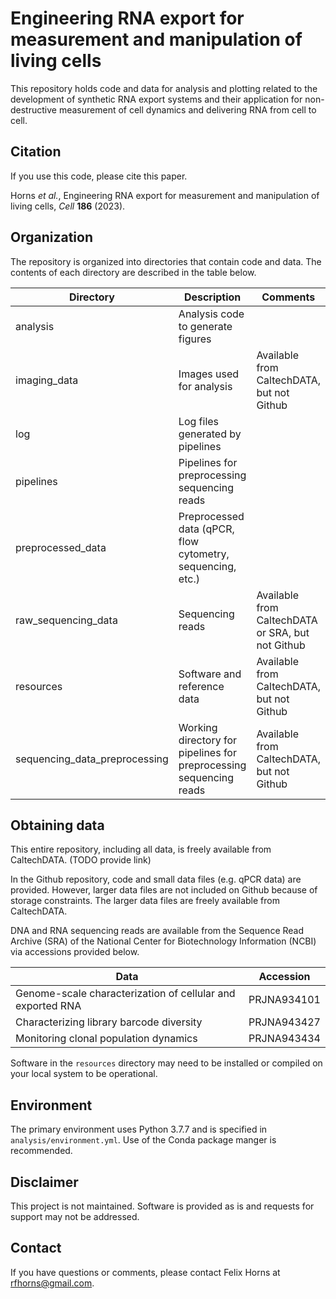 # Engineering RNA export for measurement and manipulation of living cells

This repository holds code and data for analysis and plotting related to the development of synthetic RNA export systems and their application for non-destructive measurement of cell dynamics and delivering RNA from cell to cell.

## Citation

If you use this code, please cite this paper.

Horns *et al.*, Engineering RNA export for measurement and manipulation of living cells, *Cell* **186** (2023).

## Organization

The repository is organized into directories that contain code and data. The contents of each directory are described in the table below.

| Directory | Description | Comments |
| ------------- |-------------|-------------|
| analysis | Analysis code to generate figures | |
| imaging_data | Images used for analysis | Available from CaltechDATA, but not Github|
| log | Log files generated by pipelines | |
| pipelines | Pipelines for preprocessing sequencing reads| |
| preprocessed_data | Preprocessed data (qPCR, flow cytometry, sequencing, etc.)| |
| raw_sequencing_data | Sequencing reads | Available from CaltechDATA or SRA, but not Github |
| resources | Software and reference data | Available from CaltechDATA, but not Github |
| sequencing_data_preprocessing | Working directory for pipelines for preprocessing sequencing reads | Available from CaltechDATA, but not Github |

## Obtaining data

This entire repository, including all data, is freely available from CaltechDATA. (TODO provide link)

In the Github repository, code and small data files (e.g. qPCR data) are provided. However, larger data files are not included on Github because of storage constraints. The larger data files are freely available from CaltechDATA.

DNA and RNA sequencing reads are available from the Sequence Read Archive (SRA) of the National Center for Biotechnology Information (NCBI) via accessions provided below.

| Data | Accession |
| ------------- |-------------|
| Genome-scale characterization of cellular and exported RNA | PRJNA934101 |
| Characterizing library barcode diversity | PRJNA943427 |
| Monitoring clonal population dynamics | PRJNA943434 |

Software in the `resources` directory may need to be installed or compiled on your local system to be operational.

## Environment

The primary environment uses Python 3.7.7 and is specified in `analysis/environment.yml`. Use of the Conda package manger is recommended.

## Disclaimer

This project is not maintained. Software is provided as is and requests for support may not be addressed.

## Contact

If you have questions or comments, please contact Felix Horns at rfhorns@gmail.com.
